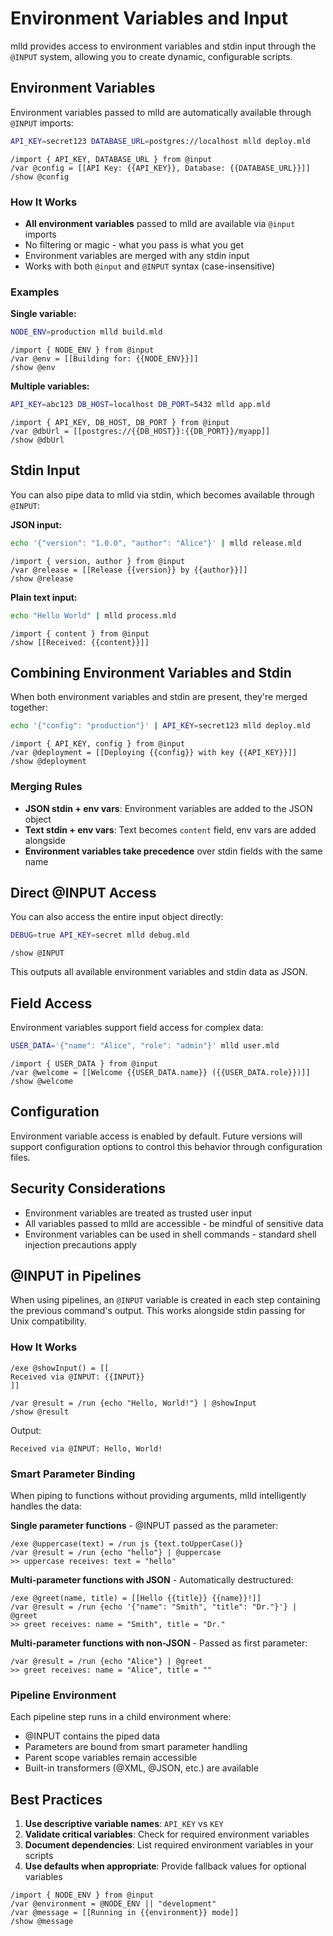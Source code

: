 # Environment Variables and Input

mlld provides access to environment variables and stdin input through the `@INPUT` system, allowing you to create dynamic, configurable scripts.

## Environment Variables

Environment variables passed to mlld are automatically available through `@INPUT` imports:

```bash
API_KEY=secret123 DATABASE_URL=postgres://localhost mlld deploy.mld
```

```mlld
/import { API_KEY, DATABASE_URL } from @input
/var @config = [[API Key: {{API_KEY}}, Database: {{DATABASE_URL}}]]
/show @config
```

### How It Works

- **All environment variables** passed to mlld are available via `@input` imports
- No filtering or magic - what you pass is what you get
- Environment variables are merged with any stdin input
- Works with both `@input` and `@INPUT` syntax (case-insensitive)

### Examples

**Single variable:**
```bash
NODE_ENV=production mlld build.mld
```

```mlld
/import { NODE_ENV } from @input
/var @env = [[Building for: {{NODE_ENV}}]]
/show @env
```

**Multiple variables:**
```bash
API_KEY=abc123 DB_HOST=localhost DB_PORT=5432 mlld app.mld
```

```mlld
/import { API_KEY, DB_HOST, DB_PORT } from @input
/var @dbUrl = [[postgres://{{DB_HOST}}:{{DB_PORT}}/myapp]]
/show @dbUrl
```

## Stdin Input

You can also pipe data to mlld via stdin, which becomes available through `@INPUT`:

**JSON input:**
```bash
echo '{"version": "1.0.0", "author": "Alice"}' | mlld release.mld
```

```mlld
/import { version, author } from @input
/var @release = [[Release {{version}} by {{author}}]]
/show @release
```

**Plain text input:**
```bash
echo "Hello World" | mlld process.mld
```

```mlld
/import { content } from @input
/show [[Received: {{content}}]]
```

## Combining Environment Variables and Stdin

When both environment variables and stdin are present, they're merged together:

```bash
echo '{"config": "production"}' | API_KEY=secret123 mlld deploy.mld
```

```mlld
/import { API_KEY, config } from @input
/var @deployment = [[Deploying {{config}} with key {{API_KEY}}]]
/show @deployment
```

### Merging Rules

- **JSON stdin + env vars**: Environment variables are added to the JSON object
- **Text stdin + env vars**: Text becomes `content` field, env vars are added alongside
- **Environment variables take precedence** over stdin fields with the same name

## Direct @INPUT Access

You can also access the entire input object directly:

```bash
DEBUG=true API_KEY=secret mlld debug.mld
```

```mlld
/show @INPUT
```

This outputs all available environment variables and stdin data as JSON.

## Field Access

Environment variables support field access for complex data:

```bash
USER_DATA='{"name": "Alice", "role": "admin"}' mlld user.mld
```

```mlld
/import { USER_DATA } from @input
/var @welcome = [[Welcome {{USER_DATA.name}} ({{USER_DATA.role}})]]
/show @welcome
```

## Configuration

Environment variable access is enabled by default. Future versions will support configuration options to control this behavior through configuration files.

## Security Considerations

- Environment variables are treated as trusted user input
- All variables passed to mlld are accessible - be mindful of sensitive data
- Environment variables can be used in shell commands - standard shell injection precautions apply

## @INPUT in Pipelines

When using pipelines, an `@INPUT` variable is created in each step containing the previous command's output. This works alongside stdin passing for Unix compatibility.

### How It Works

```mlld
/exe @showInput() = [[
Received via @INPUT: {{INPUT}}
]]

/var @result = /run {echo "Hello, World!"} | @showInput
/show @result
```

Output:
```
Received via @INPUT: Hello, World!
```

### Smart Parameter Binding

When piping to functions without providing arguments, mlld intelligently handles the data:

**Single parameter functions** - @INPUT passed as the parameter:
```mlld
/exe @uppercase(text) = /run js {text.toUpperCase()}
/var @result = /run {echo "hello"} | @uppercase
>> uppercase receives: text = "hello"
```

**Multi-parameter functions with JSON** - Automatically destructured:
```mlld
/exe @greet(name, title) = [[Hello {{title}} {{name}}!]]
/var @result = /run {echo '{"name": "Smith", "title": "Dr."}'} | @greet
>> greet receives: name = "Smith", title = "Dr."
```

**Multi-parameter functions with non-JSON** - Passed as first parameter:
```mlld
/var @result = /run {echo "Alice"} | @greet
>> greet receives: name = "Alice", title = ""
```

### Pipeline Environment

Each pipeline step runs in a child environment where:
- @INPUT contains the piped data
- Parameters are bound from smart parameter handling
- Parent scope variables remain accessible
- Built-in transformers (@XML, @JSON, etc.) are available

## Best Practices

1. **Use descriptive variable names**: `API_KEY` vs `KEY`
2. **Validate critical variables**: Check for required environment variables
3. **Document dependencies**: List required environment variables in your scripts
4. **Use defaults when appropriate**: Provide fallback values for optional variables

```mlld
/import { NODE_ENV } from @input
/var @environment = @NODE_ENV || "development"
/var @message = [[Running in {{environment}} mode]]
/show @message
```